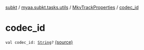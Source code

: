 [subkt](../../index.md) / [myaa.subkt.tasks.utils](../index.md) / [MkvTrackProperties](index.md) / [codec_id](./codec_id.md)

# codec_id

`val codec_id: `[`String`](https://kotlinlang.org/api/latest/jvm/stdlib/kotlin/-string/index.html)`?` [(source)](https://github.com/Myaamori/SubKt/blob/0.1.13/src/main/kotlin/myaa/subkt/tasks/utils/mkvmerge.kt#L80)